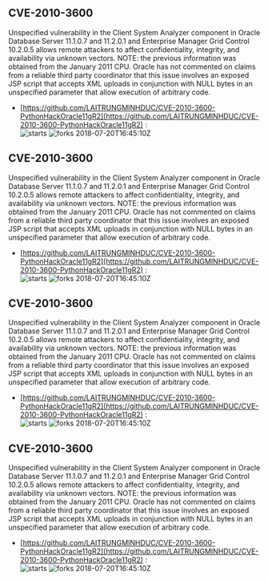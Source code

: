 ## CVE-2010-3600
 Unspecified vulnerability in the Client System Analyzer component in Oracle Database Server 11.1.0.7 and 11.2.0.1 and Enterprise Manager Grid Control 10.2.0.5 allows remote attackers to affect confidentiality, integrity, and availability via unknown vectors. NOTE: the previous information was obtained from the January 2011 CPU.  Oracle has not commented on claims from a reliable third party coordinator that this issue involves an exposed JSP script that accepts XML uploads in conjunction with NULL bytes in an unspecified parameter that allow execution of arbitrary code.

- [https://github.com/LAITRUNGMINHDUC/CVE-2010-3600-PythonHackOracle11gR2](https://github.com/LAITRUNGMINHDUC/CVE-2010-3600-PythonHackOracle11gR2) :  
![starts](https://img.shields.io/github/stars/LAITRUNGMINHDUC/CVE-2010-3600-PythonHackOracle11gR2.svg) 
![forks](https://img.shields.io/github/forks/LAITRUNGMINHDUC/CVE-2010-3600-PythonHackOracle11gR2.svg) 
2018-07-20T16:45:10Z

## CVE-2010-3600
 Unspecified vulnerability in the Client System Analyzer component in Oracle Database Server 11.1.0.7 and 11.2.0.1 and Enterprise Manager Grid Control 10.2.0.5 allows remote attackers to affect confidentiality, integrity, and availability via unknown vectors. NOTE: the previous information was obtained from the January 2011 CPU.  Oracle has not commented on claims from a reliable third party coordinator that this issue involves an exposed JSP script that accepts XML uploads in conjunction with NULL bytes in an unspecified parameter that allow execution of arbitrary code.

- [https://github.com/LAITRUNGMINHDUC/CVE-2010-3600-PythonHackOracle11gR2](https://github.com/LAITRUNGMINHDUC/CVE-2010-3600-PythonHackOracle11gR2) :  
![starts](https://img.shields.io/github/stars/LAITRUNGMINHDUC/CVE-2010-3600-PythonHackOracle11gR2.svg) 
![forks](https://img.shields.io/github/forks/LAITRUNGMINHDUC/CVE-2010-3600-PythonHackOracle11gR2.svg) 
2018-07-20T16:45:10Z

## CVE-2010-3600
 Unspecified vulnerability in the Client System Analyzer component in Oracle Database Server 11.1.0.7 and 11.2.0.1 and Enterprise Manager Grid Control 10.2.0.5 allows remote attackers to affect confidentiality, integrity, and availability via unknown vectors. NOTE: the previous information was obtained from the January 2011 CPU.  Oracle has not commented on claims from a reliable third party coordinator that this issue involves an exposed JSP script that accepts XML uploads in conjunction with NULL bytes in an unspecified parameter that allow execution of arbitrary code.

- [https://github.com/LAITRUNGMINHDUC/CVE-2010-3600-PythonHackOracle11gR2](https://github.com/LAITRUNGMINHDUC/CVE-2010-3600-PythonHackOracle11gR2) :  
![starts](https://img.shields.io/github/stars/LAITRUNGMINHDUC/CVE-2010-3600-PythonHackOracle11gR2.svg) 
![forks](https://img.shields.io/github/forks/LAITRUNGMINHDUC/CVE-2010-3600-PythonHackOracle11gR2.svg) 
2018-07-20T16:45:10Z

## CVE-2010-3600
 Unspecified vulnerability in the Client System Analyzer component in Oracle Database Server 11.1.0.7 and 11.2.0.1 and Enterprise Manager Grid Control 10.2.0.5 allows remote attackers to affect confidentiality, integrity, and availability via unknown vectors. NOTE: the previous information was obtained from the January 2011 CPU.  Oracle has not commented on claims from a reliable third party coordinator that this issue involves an exposed JSP script that accepts XML uploads in conjunction with NULL bytes in an unspecified parameter that allow execution of arbitrary code.

- [https://github.com/LAITRUNGMINHDUC/CVE-2010-3600-PythonHackOracle11gR2](https://github.com/LAITRUNGMINHDUC/CVE-2010-3600-PythonHackOracle11gR2) :  
![starts](https://img.shields.io/github/stars/LAITRUNGMINHDUC/CVE-2010-3600-PythonHackOracle11gR2.svg) 
![forks](https://img.shields.io/github/forks/LAITRUNGMINHDUC/CVE-2010-3600-PythonHackOracle11gR2.svg) 
2018-07-20T16:45:10Z

